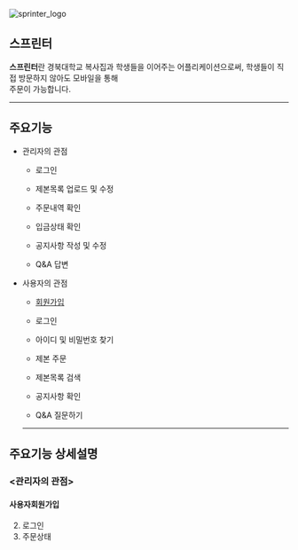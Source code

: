 ![sprinter_logo](https://user-images.githubusercontent.com/48755699/80277519-67ea3580-872a-11ea-8ca7-a2d57ae62e2f.jpg)

## 스프린터

**스프린터**란 경북대학교 복사집과 학생들을 이어주는 어플리케이션으로써, 학생들이 직접 방문하지 않아도 모바일을 통해       
주문이 가능합니다.

---


## 주요기능

* 관리자의 관점
  
  * 로그인
  
  * 제본목록 업로드 및 수정
  * 주문내역 확인
  * 입금상태 확인
  * 공지사항 작성 및 수정
  * Q&A 답변
* 사용자의 관점

  * [회원가입](#사용자회원가입)
  
  * 로그인
  * 아이디 및 비밀번호 찾기
  * 제본 주문
  * 제본목록 검색
  * 공지사항 확인
  * Q&A 질문하기
  
  ---
  
## 주요기능 상세설명
  
### <관리자의 관점>

#### 사용자회원가입
  2. 로그인  
  3. 주문상태
